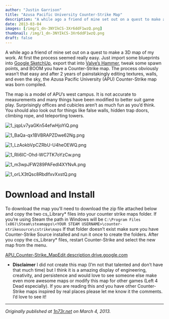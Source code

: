 ```yaml
---
author: "Justin Garrison"
title: "Azusa Pacific University Counter-Strike Map"
description: "A while ago a friend of mine set out on a quest to make a 3D map of my work."
date: 2013-03-04
images: [/img/1_dn-3NYIkCS-3Xr6ddF1wzQ.png]
thumbnail: /img/1_dn-3NYIkCS-3Xr6ddF1wzQ.png
draft: false
---
```


A while ago a friend of mine set out on a quest to make a 3D map of my work. At first the process seemed really easy. Just import some blueprints into [Google SketchUp](http://www.sketchup.com/product/newin7.html), export that into [Valve’s Hammer](https://developer.valvesoftware.com/wiki/Main_Page), tweak some spawn points, and BOOM you have a Counter-Strike map. The process obviously wasn’t that easy and after 2 years of painstakingly editing textures, walls, and even the sky, the Azusa Pacific University (APU) Counter-Strike map was born compiled.

The map is a model of APU’s west campus. It is not accurate to measurements and many things have been modified to better suit game play. Surprisingly offices and cubicles aren’t as much fun as you’d think. You should also look out for things like false walls, hidden trap doors, climbing rope, and teleporting towers.

![1_jqpLv7yaGKn54efwHjoYiQ.png](/img/1_jqpLv7yaGKn54efwHjoYiQ.png)

![1_BaQa-qx1BVBRAPZDwe62Ng.png](/img/1_BaQa-qx1BVBRAPZDwe62Ng.png)

![1_LzAokbVpCZRbU-U4heOEWQ.png](/img/1_LzAokbVpCZRbU-U4heOEWQ.png)

![1_RIi6IC-Ohd-WC7TK7oYzCw.png](/img/1_RIi6IC-Ohd-WC7TK7oYzCw.png)

![1_m3wpJFW289PAFedl4XYNvA.png](/img/1_m3wpJFW289PAFedl4XYNvA.png)

![1_orLX3tQsc8RbdlfxvXxstQ.png](/img/1_orLX3tQsc8RbdlfxvXxstQ.png)

# **Download and Install**

To download the map you’ll need to download the zip file attached below and copy the two cs_Library* files into your counter strike maps folder. If you’re using Steam the path in Windows will be `C:\Program Files (x86)\Steam\steamapps\<YOUR STEAM USERNAME>\counter-strikesource\cstrike\maps` If that folder doesn’t exist make sure you have Counter-Strike Source installed and run it once to create the folders. After you copy the cs_Library* files, restart Counter-Strike and select the new map from the menu.

[APU_Counter-Strike_MapEdit description
drive.google.com](https://drive.google.com/open?id=0B45OFT5zurRFVG5IeFAyZEZ1OFU)

- **Disclaimer** I did not create this map (I’m not that talented and don’t have that much time) but I think it is a amazing display of engineering, creativity, and persistence and would love to see someone else make even more awesome maps or modify this map for other games (Left 4 Dead especially). If you are reading this and you have other Counter-Strike maps inspired by real places please let me know it the comments. I’d love to see it!

---

_Originally published at [1n73r.net](http://1n73r.net/2013/03/04/azusa-pacific-university-counter-strike-map/) on March 4, 2013._
